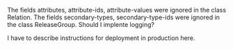 The fields attributes, attribute-ids, attribute-values were ignored in the class Relation.
The fields secondary-types, secondary-type-ids were ignored in the class ReleaseGroup.
Should I implente logging?

I have to describe instructions for deployment in production here.